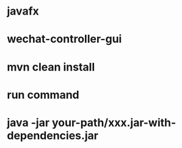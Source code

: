 # javafx
# wechat-controller-gui
# mvn clean install
# run command
# java -jar your-path/xxx.jar-with-dependencies.jar